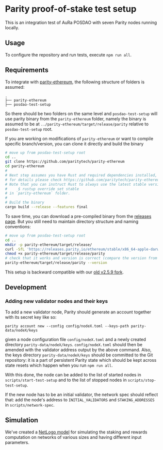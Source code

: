 # Parity proof-of-stake test setup

This is an integration test of AuRa POSDAO with seven Parity nodes running locally.


## Usage

To configure the repository and run tests, execute `npm run all`.


## Requirements

To integrate with [parity-ethereum](https://github.com/paritytech/parity-ethereum), the following structure of folders is assumed:
```
.
├── parity-ethereum
├── posdao-test-setup
```
So there should be two folders on the same level and `posdao-test-setup` will use parity binary from the `parity-ethereum` folder, namely the binary is assumed to be at `../parity-ethereum/target/release/parity` relative to `posdao-test-setup` root.

If you are working on modifications of `parity-ethereum` or want to compile specific branch/version, you can clone it directly and build the binary
```bash
# move up from posdao-test-setup root
cd ..
git clone https://github.com/paritytech/parity-ethereum
cd parity-ethereum
#
# Next step assumes you have Rust and required dependencies installed,
# for details please check https://github.com/paritytech/parity-ethereum/blob/master/README.md
# Note that you can instruct Rust to always use the latest stable version for this project by running
#     $ rustup override set stable
# in `parity-ethereum` folder.
#
# Build the binary
cargo build --release --features final
```

To save time, you can download a pre-compiled binary from the [releases page](https://github.com/paritytech/parity-ethereum/releases). But you still need to maintain directory structure and naming conventions:
```bash
# move up from posdao-test-setup root
cd ..
mkdir -p parity-ethereum/target/release/
curl -SfL 'https://releases.parity.io/ethereum/stable/x86_64-apple-darwin/parity' -o parity-ethereum/target/release/parity
chmod +x parity-ethereum/target/release/parity
# check that it works and version is correct (compare the version from the binary with version on the release page)
parity-ethereum/target/release/parity --version
```

This setup is backward compatible with our [old v2.5.9 fork](https://github.com/poanetwork/parity-ethereum/tree/aura-pos).


## Development

### Adding new validator nodes and their keys

To add a new validator node, Parity should generate an account together with its
secret key like so:

```
parity account new --config config/nodeX.toml --keys-path parity-data/nodeX/keys
```

given a node configuration file `config/nodeX.toml` and a newly created
directory `parity-data/nodeX/keys`. `config/nodeX.toml` should then be amended
with the validator address output by the above command. Also, the keys directory
`parity-data/nodeX/keys` should be committed to the Git repository: it is a part
of persistent Parity state which should be kept across state resets which happen
when you run `npm run all`.

With this done, the node can be added to the list of started nodes in
`scripts/start-test-setup` and to the list of stopped nodes in
`scripts/stop-test-setup`.

If the new node has to be an initial validator, the network spec should reflect
that: add the node's address to `INITIAL_VALIDATORS` and `STAKING_ADDRESSES` in `scripts/network-spec`.

## Simulation

We've created a [NetLogo model](./simulation/README.md) for simulating the
staking and rewards computation on networks of various sizes and having
different input parameters.
